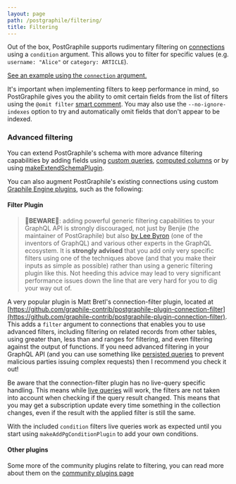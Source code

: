 ```yaml
---
layout: page
path: /postgraphile/filtering/
title: Filtering
---
```


Out of the box, PostGraphile supports rudimentary filtering on
[connections](/postgraphile/connections/) using a `condition` argument. This
allows you to filter for specific values (e.g. `username: "Alice"` or
`category: ARTICLE`).

[See an example using the `connection` argument.](/postgraphile/examples/#Collections__Relation_condition)

It's important when implementing filters to keep performance in mind, so
PostGraphile gives you the ability to omit certain fields from the list of
filters using the `@omit filter` [smart comment](/postgraphile/smart-comments/).
You may also use the `--no-ignore-indexes` option to try and automatically omit
fields that don't appear to be indexed.

### Advanced filtering

You can extend PostGraphile's schema with more advance filtering capabilities by
adding fields using [custom queries](/postgraphile/custom-queries/),
[computed columns](/postgraphile/computed-columns/) or by using
[makeExtendSchemaPlugin](/postgraphile/make-extend-schema-plugin/).

You can also augment PostGraphile's existing connections using custom
[Graphile Engine plugins](/postgraphile/extending-raw/), such as the following: 

#### Filter Plugin

> 🚨**BEWARE**🚨: adding powerful generic filtering capabilities to your
> GraphQL API is strongly discouraged, not just by Benjie (the maintainer of
> PostGraphile) but also
> [by Lee Byron](https://twitter.com/leeb/status/1004655619431731200) (one of
> the inventors of GraphQL) and various other experts in the GraphQL ecosystem.
> It is **strongly advised** that you add only very specific filters using one of
> the techniques above (and that you make their inputs as simple as possible)
> rather than using a generic filtering plugin like this. Not heeding this advice
> may lead to very significant performance issues down the line that are very
> hard for you to dig your way out of.

A very popular plugin is Matt Bretl's connection-filter plugin, located at
[https://github.com/graphile-contrib/postgraphile-plugin-connection-filter](https://github.com/graphile-contrib/postgraphile-plugin-connection-filter).
This adds a `filter` argument to connections that enables you to use advanced
filters, including filtering on related records from other tables, using greater
than, less than and ranges for filtering, and even filtering against the output
of functions. If you need advanced filtering in your GraphQL API (and you can
use something like
[persisted queries](/postgraphile/production/#simple-query-whitelist-persisted-queries)
to prevent malicious parties issuing complex requests) then I recommend you
check it out!

Be aware that the connection-filter plugin has no live-query specific handling.
This means while [live queries](/postgraphile/live-queries/) will work, the
filters are not taken into account when checking if the query result changed.
This means that you may get a subscription update every time something in the
collection changes, even if the result with the applied filter is still the
same.

With the included `condition` filters live queries work as expected until you
start using `makeAddPgConditionPlugin` to add your own conditions.

#### Other plugins

Some more of the community plugins relate to filtering, you can read more about
them on the [community plugins page](/postgraphile/community-plugins/)
